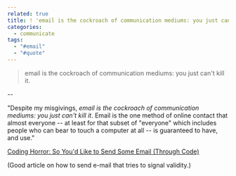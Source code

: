 ```yaml
---
related: true
title: ! 'email is the cockroach of communication mediums: you just can’t kill it.'
categories:
  - communicate
tags:
  - "#email"
  - "#quote"
---
```

> email is the cockroach of communication mediums: you just can't kill it.

--

"Despite my misgivings, _email is the cockroach of communication mediums: you
just can't kill it_. Email is the one method of online contact that almost
everyone -- at least for that subset of "everyone" which includes people who
can bear to touch a computer at all -- is guaranteed to have, and use."

[Coding Horror: So You'd Like to Send Some Email (Through Code)][1]

(Good article on how to send e-mail that tries to signal validity.)

[1]: http://www.codinghorror.com/blog/2010/04/so-youd-like-to-send-some-email-through-code.html

